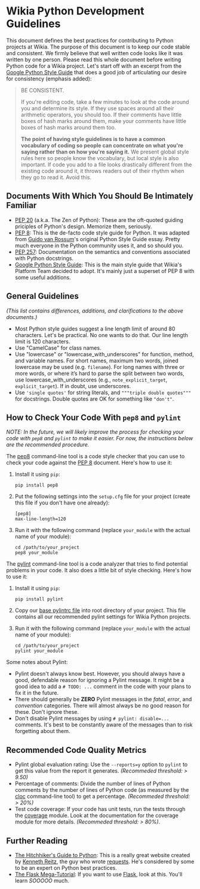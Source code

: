 # Wikia Python Development Guidelines

This document defines the best practices for contributing to Python projects at Wikia. The purpose
of this document is to keep our code stable and consistent. We firmly believe that well written code
looks like it was written by one person. Please read this whole document before writing Python code
for a Wikia project. Let's start off with an excerpt from the [Google Python Style Guide] that does
a good job of articulating our desire for consistency (emphasis added):

> BE CONSISTENT.
>
> If you're editing code, take a few minutes to look at the code around you and determine its style.
> If they use spaces around all their arithmetic operators, you should too. If their comments have
> little boxes of hash marks around them, make your comments have little boxes of hash marks around
> them too.
>
> **The point of having style guidelines is to have a common vocabulary of coding so people can
> concentrate on what you're saying rather than on how you're saying it.** We present global style
> rules here so people know the vocabulary, but local style is also important. If code you add to a
> file looks drastically different from the existing code around it, it throws readers out of their
> rhythm when they go to read it. Avoid this.

## Documents With Which You Should Be Intimately Familiar

* [PEP 20] (a.k.a. The Zen of Python): These are the oft-quoted guiding priciples of Python's
  design. Memorize them, seriously.
* [PEP 8]: This is the de-facto code style guide for Python. It was adapted from
  [Guido van Rossum]'s original Python Style Guide essay. Pretty much everyone in the Python
  community uses it, and so should you.
* [PEP 257]: Documentation on the semantics and conventions associated with Python docstrings.
* [Google Python Style Guide]: This is the main style guide that Wikia's Platform Team decided to
  adopt. It's mainly just a superset of PEP 8 with some useful additions.

## General Guidelines

_(This list contains differences, additions, and clarifications to the above documents.)_

* Most Python style guides suggest a line length limit of around 80 characters. Let's be practical.
  No one wants to do that. Our line length limit is 120 characters.
* Use "CamelCase" for class names.
* Use "lowercase" or "lowercase_with_underscores" for function, method, and variable names. For
  short names, maximum two words, joined lowercase may be used (e.g. `filename`). For long names
  with three or more words, or where it’s hard to parse the split between two words, use
  lowercase_with_underscores (e.g., `note_explicit_target`, `explicit_target`). If in doubt, use
  underscores.
* Use `'single quotes'` for string literals, and `"""triple double quotes"""` for docstrings. Double
  quotes are OK for something like `"don't"`.

## How to Check Your Code With `pep8` and `pylint`

_NOTE: In the future, we will likely improve the process for checking your code with `pep8` and
`pylint` to make it easier. For now, the instructions below are the recommended procedure._

The [pep8] command-line tool is a code style checker that you can use to check your code against
the [PEP 8] document. Here's how to use it:

1. Install it using `pip`:

   ```
   pip install pep8
   ```

1. Put the following settings into the `setup.cfg` file for your project (create this file if you
   don't have one already):

   ```
   [pep8]
   max-line-length=120
   ```

1. Run it with the following command (replace `your_module` with the actual name of your module):

   ```
   cd /path/to/your_project
   pep8 your_module
   ```

The [pylint] command-line tool is a code analyzer that tries to find potential problems in your
code. It also does a little bit of style checking. Here's how to use it:

1. Install it using `pip`:

   ```
   pip install pylint
   ```

1. Copy our [base pylintrc file] into root directory of your project. This file contains all our
   recommended pylint settings for Wikia Python projects.
1. Run it with the following command (replace `your_module` with the actual name of your module):

   ```
   cd /path/to/your_project
   pylint your_module
   ```

Some notes about Pylint:

* Pylint doesn't always know best. However, you should always have a good, defendable reason for
  ignoring a Pylint message. It might be a good idea to add a `# TODO: ...` comment in the code with
  your plans to fix it in the future.
* There should generally be **ZERO** Pylint messages in the _fatal_, _error_, and _convention_
  categories. There will almost always be no good reason for these. Don't ignore these.
* Don't disable Pylint messages by using `# pylint: disable=...` comments. It's best to be
  constantly aware of the messages than to risk forgetting about them.

## Recommended Code Quality Metrics

* Pylint global evaluation rating: Use the `--reports=y` option to `pylint` to get this value
  from the report it generates. _(Recommeded threshold: > 9.50)_
* Percentage of comments: Divide the number of lines of Python comments by the number of lines
  of Python code (as measured by the [cloc] command-line tool) to get a percentage.
  _(Recommeded threshold: > 20%)_
* Test code coverage: If your code has unit tests, run the tests through the [coverage] module. Look
  at the documentation for the coverage module for more details. _(Recommeded threshold: > 80%)_.

## Further Reading

* [The Hitchhiker's Guide to Python]: This is a really great website created by [Kenneth Reitz],
  the guy who wrote [requests]. He's considered by some to be an expert on Python best practices.
* [The Flask Mega-Tutorial]: If you want to use [Flask], look at this. You'll learn _SOOOOO_ much.


[Google Python Style Guide]: http://google-styleguide.googlecode.com/svn/trunk/pyguide.html
[PEP 8]: http://www.python.org/dev/peps/pep-0008/
[PEP 20]: http://www.python.org/dev/peps/pep-0020/
[PEP 257]: http://www.python.org/dev/peps/pep-0257/
[Guido van Rossum]: http://en.wikipedia.org/wiki/Guido_van_Rossum
[pep8]: https://github.com/jcrocholl/pep8
[pylint]: http://www.pylint.org/
[base pylintrc file]: https://github.com/Wikia/python-wikiautils/blob/master/pylintrc
[cloc]: http://cloc.sourceforge.net/
[coverage]: http://nedbatchelder.com/code/coverage/
[The Hitchhiker's Guide to Python]: http://docs.python-guide.org/en/latest/
[Kenneth Reitz]: http://kennethreitz.org/software/
[requests]: http://docs.python-requests.org/en/latest/
[The Flask Mega-Tutorial]: http://blog.miguelgrinberg.com/post/the-flask-mega-tutorial-part-i-hello-world
[Flask]: http://flask.pocoo.org/

